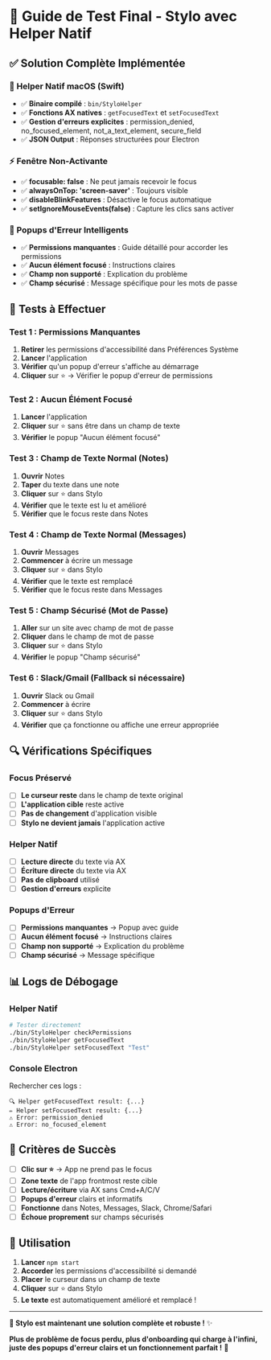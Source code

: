 # 🎉 Guide de Test Final - Stylo avec Helper Natif

## ✅ **Solution Complète Implémentée**

### **🔧 Helper Natif macOS (Swift)**
- ✅ **Binaire compilé** : `bin/StyloHelper`
- ✅ **Fonctions AX natives** : `getFocusedText` et `setFocusedText`
- ✅ **Gestion d'erreurs explicites** : permission_denied, no_focused_element, not_a_text_element, secure_field
- ✅ **JSON Output** : Réponses structurées pour Electron

### **⚡ Fenêtre Non-Activante**
- ✅ **focusable: false** : Ne peut jamais recevoir le focus
- ✅ **alwaysOnTop: 'screen-saver'** : Toujours visible
- ✅ **disableBlinkFeatures** : Désactive le focus automatique
- ✅ **setIgnoreMouseEvents(false)** : Capture les clics sans activer

### **🎯 Popups d'Erreur Intelligents**
- ✅ **Permissions manquantes** : Guide détaillé pour accorder les permissions
- ✅ **Aucun élément focusé** : Instructions claires
- ✅ **Champ non supporté** : Explication du problème
- ✅ **Champ sécurisé** : Message spécifique pour les mots de passe

## 🧪 **Tests à Effectuer**

### Test 1 : Permissions Manquantes
1. **Retirer** les permissions d'accessibilité dans Préférences Système
2. **Lancer** l'application
3. **Vérifier** qu'un popup d'erreur s'affiche au démarrage
4. **Cliquer** sur ⭐ → Vérifier le popup d'erreur de permissions

### Test 2 : Aucun Élément Focusé
1. **Lancer** l'application
2. **Cliquer** sur ⭐ sans être dans un champ de texte
3. **Vérifier** le popup "Aucun élément focusé"

### Test 3 : Champ de Texte Normal (Notes)
1. **Ouvrir** Notes
2. **Taper** du texte dans une note
3. **Cliquer** sur ⭐ dans Stylo
4. **Vérifier** que le texte est lu et amélioré
5. **Vérifier** que le focus reste dans Notes

### Test 4 : Champ de Texte Normal (Messages)
1. **Ouvrir** Messages
2. **Commencer** à écrire un message
3. **Cliquer** sur ⭐ dans Stylo
4. **Vérifier** que le texte est remplacé
5. **Vérifier** que le focus reste dans Messages

### Test 5 : Champ Sécurisé (Mot de Passe)
1. **Aller** sur un site avec champ de mot de passe
2. **Cliquer** dans le champ de mot de passe
3. **Cliquer** sur ⭐ dans Stylo
4. **Vérifier** le popup "Champ sécurisé"

### Test 6 : Slack/Gmail (Fallback si nécessaire)
1. **Ouvrir** Slack ou Gmail
2. **Commencer** à écrire
3. **Cliquer** sur ⭐ dans Stylo
4. **Vérifier** que ça fonctionne ou affiche une erreur appropriée

## 🔍 **Vérifications Spécifiques**

### Focus Préservé
- [ ] **Le curseur reste** dans le champ de texte original
- [ ] **L'application cible** reste active
- [ ] **Pas de changement** d'application visible
- [ ] **Stylo ne devient jamais** l'application active

### Helper Natif
- [ ] **Lecture directe** du texte via AX
- [ ] **Écriture directe** du texte via AX
- [ ] **Pas de clipboard** utilisé
- [ ] **Gestion d'erreurs** explicite

### Popups d'Erreur
- [ ] **Permissions manquantes** → Popup avec guide
- [ ] **Aucun élément focusé** → Instructions claires
- [ ] **Champ non supporté** → Explication du problème
- [ ] **Champ sécurisé** → Message spécifique

## 📊 **Logs de Débogage**

### Helper Natif
```bash
# Tester directement
./bin/StyloHelper checkPermissions
./bin/StyloHelper getFocusedText
./bin/StyloHelper setFocusedText "Test"
```

### Console Electron
Rechercher ces logs :
```
🔍 Helper getFocusedText result: {...}
✏️ Helper setFocusedText result: {...}
⚠️ Error: permission_denied
⚠️ Error: no_focused_element
```

## 🎯 **Critères de Succès**

- [ ] **Clic sur ⭐** → App ne prend pas le focus
- [ ] **Zone texte** de l'app frontmost reste cible
- [ ] **Lecture/écriture** via AX sans Cmd+A/C/V
- [ ] **Popups d'erreur** clairs et informatifs
- [ ] **Fonctionne** dans Notes, Messages, Slack, Chrome/Safari
- [ ] **Échoue proprement** sur champs sécurisés

## 🚀 **Utilisation**

1. **Lancer** `npm start`
2. **Accorder** les permissions d'accessibilité si demandé
3. **Placer** le curseur dans un champ de texte
4. **Cliquer** sur ⭐ dans Stylo
5. **Le texte** est automatiquement amélioré et remplacé !

---

**🎉 Stylo est maintenant une solution complète et robuste !** ✨

**Plus de problème de focus perdu, plus d'onboarding qui charge à l'infini, juste des popups d'erreur clairs et un fonctionnement parfait !** 🚀
